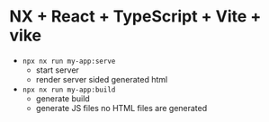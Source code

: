 # NX + React + TypeScript + Vite + vike

- `npx nx run my-app:serve`
    - start server
    - render server sided generated html
- `npx nx run my-app:build`
    - generate build
    - generate JS files no HTML files are generated
